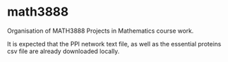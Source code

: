 # math3888
Organisation of MATH3888 Projects in Mathematics course work.

It is expected that the PPI network text file, as well as the essential proteins csv file are already downloaded locally.
